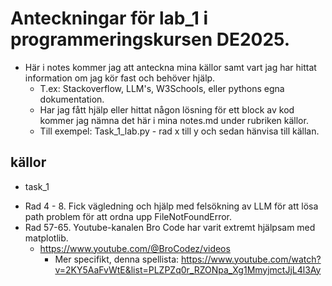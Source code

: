 # Anteckningar för lab_1 i programmeringskursen DE2025.
- Här i notes kommer jag att anteckna mina källor samt vart jag har hittat information om jag kör fast och behöver hjälp.
  - T.ex: Stackoverflow, LLM's, W3Schools, eller pythons egna dokumentation.
  - Har jag fått hjälp eller hittat någon lösning för ett block av kod kommer jag nämna det här i mina notes.md under rubriken källor.
  - Till exempel: Task_1_lab.py - rad x till y och sedan hänvisa till källan.


## källor
* task_1
 - Rad 4 - 8. Fick vägledning och hjälp med felsökning av LLM för att lösa path problem för att ordna upp FileNotFoundError.
 - Rad 57-65. Youtube-kanalen Bro Code har varit extremt hjälpsam med matplotlib. 
    - https://www.youtube.com/@BroCodez/videos
      - Mer specifikt, denna spellista: https://www.youtube.com/watch?v=2KY5AaFvWtE&list=PLZPZq0r_RZONpa_Xg1MmyjmctJjL4l3Ay